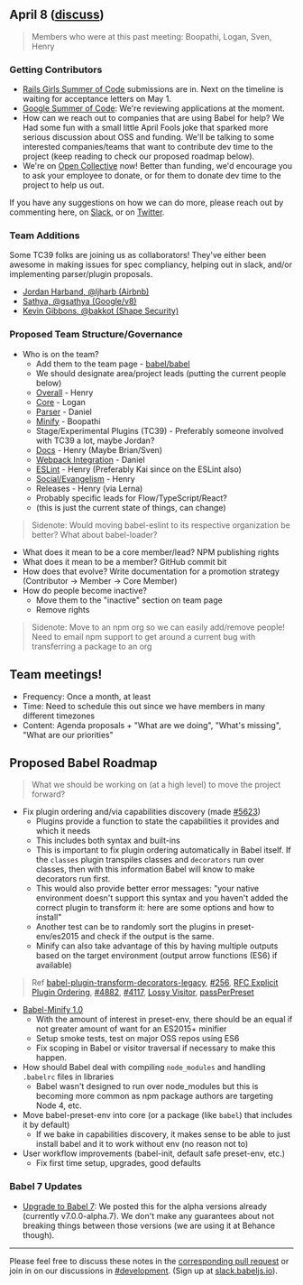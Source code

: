 ## April 8 ([discuss](https://github.com/babel/notes/pull/19))

> Members who were at this past meeting: Boopathi, Logan, Sven, Henry

### Getting Contributors

- [Rails Girls Summer of Code](https://teams.railsgirlssummerofcode.org/projects/177-babel) submissions are in. Next on the timeline is waiting for acceptance letters on May 1.
- [Google Summer of Code](https://summerofcode.withgoogle.com/organizations/5842528113786880/): We're reviewing applications at the moment.
- How can we reach out to companies that are using Babel for help? We Had some fun with a small little April Fools joke that sparked more serious discussion about OSS and funding. We'll be talking to some interested companies/teams that want to contribute dev time to the project (keep reading to check our proposed roadmap below).
- We're on [Open Collective](https://opencollective.com/babel) now! Better than funding, we'd encourage you to ask your employee to donate, or for them to donate dev time to the project to help us out.

If you have any suggestions on how we can do more, please reach out by commenting here, on [Slack](https://slack.babeljs.io/), or on [Twitter](https://twitter.com/babeljs).

### Team Additions

Some TC39 folks are joining us as collaborators! They've either been awesome in making issues for spec compliancy, helping out in slack, and/or implementing parser/plugin proposals.

- [Jordan Harband, @ljharb (Airbnb)](https://github.com/ljharb)
- [Sathya, @gsathya (Google/v8)](https://github.com/gsathya)
- [Kevin Gibbons, @bakkot (Shape Security)](https://github.com/bakkot)

### Proposed Team Structure/Governance
* Who is on the team?
    * Add them to the team page - [babel/babel](https://github.com/babel/babel#team)
    * We should designate area/project leads (putting the current people below)
    * [Overall](https://github.com/babel) - Henry
    * [Core](https://github.com/babel/babel) - Logan
    * [Parser](https://github.com/babel/babylon) - Daniel
    * [Minify](https://github.com/babel/babili) - Boopathi
    * Stage/Experimental Plugins (TC39) - Preferably someone involved with TC39 a lot, maybe Jordan?
    * [Docs](https://github.com/babel/babel.github.io) - Henry (Maybe Brian/Sven)
    * [Webpack Integration](https://github.com/babel/babel-loader) - Daniel
    * [ESLint](https://github.com/babel/babel-eslint) - Henry (Preferably Kai since on the ESLint also)
    * [Social/Evangelism](https://twitter.com/babeljs) - Henry
    * Releases - Henry (via Lerna)
    * Probably specific leads for Flow/TypeScript/React?
    * (this is just the current state of things, can change)

> Sidenote: Would moving babel-eslint to its respective organization be better? What about babel-loader?

* What does it mean to be a core member/lead? NPM publishing rights 
* What does it mean to be a member? GitHub commit bit
* How does that evolve? Write documentation for a promotion strategy (Contributor -> Member -> Core Member)
* How do people become inactive?
    * Move them to the "inactive" section on team page
    * Remove rights

> Sidenote: Move to an npm org so we can easily add/remove people!
> Need to email npm support to get around a current bug with transferring a package to an org

## Team meetings!

* Frequency: Once a month, at least
* Time: Need to schedule this out since we have members in many different timezones
* Content: Agenda proposals + "What are we doing", "What's missing", "What are our priorities"

## Proposed Babel Roadmap

> What we should be working on (at a high level) to move the project forward?

* Fix plugin ordering and/via capabilities discovery (made [#5623](https://github.com/babel/babel/issues/5623))
    * Plugins provide a function to state the capabilities it provides and which it needs
    * This includes both syntax and built-ins
    * This is important to fix plugin ordering automatically in Babel itself. If the `classes` plugin transpiles classes and `decorators` run over classes, then with this information Babel will know to make decorators run first.
    * This would also provide better error messages: "your native environment doesn't support this syntax and you haven't added the correct plugin to transform it: here are some options and how to install"
    * Another test can be to randomly sort the plugins in preset-env/es2015 and check if the output is the same.
    * Minify can also take advantage of this by having multiple outputs based on the target environment (output arrow functions (ES6) if available)

> Ref [babel-plugin-transform-decorators-legacy](https://github.com/loganfsmyth/babel-plugin-transform-decorators-legacy#note-order-of-plugins-matters), [#256](https://github.com/babel/babel-preset-env/issues/256), [RFC Explicit Plugin Ordering](https://github.com/babel/babel/issues/4488), [#4882](https://github.com/babel/babel/issues/4882), [#4117](https://github.com/babel/babel/issues/4117), [Lossy Visitor](https://github.com/babel/babel/pull/3335), [passPerPreset](https://github.com/babel/babel/pull/3281)

* [Babel-Minify 1.0](https://github.com/babel/babili/milestone/4)
    * With the amount of interest in preset-env, there should be an equal if not greater amount of want for an ES2015+ minifier
    * Setup smoke tests, test on major OSS repos using ES6
    * Fix scoping in Babel or visitor traversal if necessary to make this happen.
* How should Babel deal with compiling `node_modules` and handling `.babelrc` files in libraries
    * Babel wasn't designed to run over node_modules but this is becoming more common as npm package authors are targeting Node 4, etc.
* Move babel-preset-env into core (or a package (like `babel`) that includes it by default)
    * If we bake in capabilities discovery, it makes sense to be able to just install babel and it to work without env (no reason not to)
* User workflow improvements (babel-init, default safe preset-env, etc.)
    * Fix first time setup, upgrades, good defaults

### Babel 7 Updates

- [Upgrade to Babel 7](https://github.com/babel/babel.github.io/pull/1146): We posted this for the alpha versions already (currently v7.0.0-alpha.7). We don't make any guarantees about not breaking things between those versions (we are using it at Behance though).

---

Please feel free to discuss these notes in the [corresponding pull request](https://github.com/babel/notes/pull/19) or join in on our discussions in [#development](https://babeljs.slack.com/messages/development). (Sign up at [slack.babeljs.io](https://slack.babeljs.io/)).
